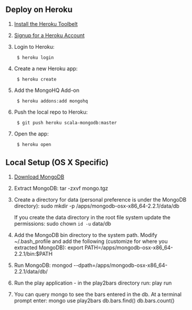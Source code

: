 Deploy on Heroku
----------------

1. [Install the Heroku Toolbelt](http://toolbelt.heroku.com)

2. [Signup for a Heroku Account](http://heroku.com/signup)

3. Login to Heroku:

        $ heroku login

4. Create a new Heroku app:

        $ heroku create

5. Add the MongoHQ Add-on

        $ heroku addons:add mongohq

6. Push the local repo to Heroku:

        $ git push heroku scala-mongodb:master

7. Open the app:

        $ heroku open


Local Setup (OS X Specific)
---------------------------

1. [Download MongoDB](http://www.mongodb.org/downloads)

2. Extract MongoDB:
	tar -zxvf mongo.tgz

3. Create a directory for data (personal preference is under the MongoDB directory):
	sudo mkdir -p /apps/mongodb-osx-x86_64-2.2.1/data/db 
   
   If you create the data directory in the root file system update the permissions:
   	sudo chown `id -u` data/db

4. Add the MongoDB bin directory to the system path.  Modify ~/.bash_profile and add the following (customize for where you extracted MongoDB):
	export PATH=/apps/mongodb-osx-x86_64-2.2.1/bin:$PATH

5. Run MongoDB:
	mongod --dpath=/apps/mongodb-osx-x86_64-2.2.1/data/db/

6. Run the play application - in the play2bars directory run:
	play run 

7. You can query mongo to see the bars entered in the db.  At a terminal prompt enter:
	mongo
	use play2bars
	db.bars.find()
	db.bars.count()

